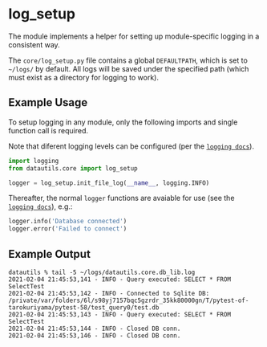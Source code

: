 # log_setup

The module implements a helper for setting up module-specific logging in a consistent way.

The `core/log_setup.py` file contains a global `DEFAULTPATH`, which is set to `~/logs/` by default. All logs will be saved under the specified path (which must exist as a directory for logging to work).


## Example Usage

To setup logging in any module, only the following imports and single function call is required.

Note that diferent logging levels can be configured (per the [`logging docs`](https://docs.python.org/3/howto/logging.html)).

```python
import logging
from datautils.core import log_setup

logger = log_setup.init_file_log(__name__, logging.INFO)
```

Thereafter, the normal `logger` functions are avaiable for use (see the [`logging docs`](https://docs.python.org/3/howto/logging.html)), e.g.:

```python
logger.info('Database connected')
logger.error('Failed to connect')
```

## Example Output

```shell
datautils % tail -5 ~/logs/datautils.core.db_lib.log
2021-02-04 21:45:53,141 - INFO - Query executed: SELECT * FROM SelectTest
2021-02-04 21:45:53,142 - INFO - Connected to Sqlite DB: /private/var/folders/6l/s98yj7157bqc5gzrdr_35kk80000gn/T/pytest-of-tarokuriyama/pytest-58/test_query0/test.db
2021-02-04 21:45:53,143 - INFO - Query executed: SELECT * FROM SelectTest
2021-02-04 21:45:53,144 - INFO - Closed DB conn.
2021-02-04 21:45:53,146 - INFO - Closed DB conn.
```

